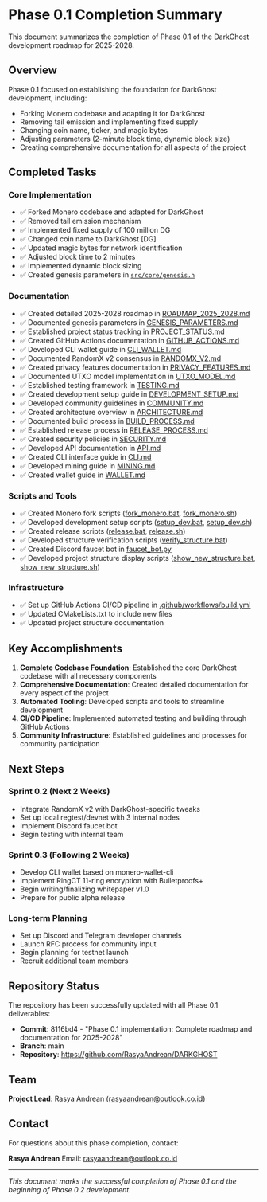 # Phase 0.1 Completion Summary

This document summarizes the completion of Phase 0.1 of the DarkGhost development roadmap for 2025-2028.

## Overview

Phase 0.1 focused on establishing the foundation for DarkGhost development, including:
- Forking Monero codebase and adapting it for DarkGhost
- Removing tail emission and implementing fixed supply
- Changing coin name, ticker, and magic bytes
- Adjusting parameters (2-minute block time, dynamic block size)
- Creating comprehensive documentation for all aspects of the project

## Completed Tasks

### Core Implementation
- ✅ Forked Monero codebase and adapted for DarkGhost
- ✅ Removed tail emission mechanism
- ✅ Implemented fixed supply of 100 million DG
- ✅ Changed coin name to DarkGhost [DG]
- ✅ Updated magic bytes for network identification
- ✅ Adjusted block time to 2 minutes
- ✅ Implemented dynamic block sizing
- ✅ Created genesis parameters in [`src/core/genesis.h`](../src/core/genesis.h)

### Documentation
- ✅ Created detailed 2025-2028 roadmap in [ROADMAP_2025_2028.md](ROADMAP_2025_2028.md)
- ✅ Documented genesis parameters in [GENESIS_PARAMETERS.md](GENESIS_PARAMETERS.md)
- ✅ Established project status tracking in [PROJECT_STATUS.md](PROJECT_STATUS.md)
- ✅ Created GitHub Actions documentation in [GITHUB_ACTIONS.md](GITHUB_ACTIONS.md)
- ✅ Developed CLI wallet guide in [CLI_WALLET.md](CLI_WALLET.md)
- ✅ Documented RandomX v2 consensus in [RANDOMX_V2.md](RANDOMX_V2.md)
- ✅ Created privacy features documentation in [PRIVACY_FEATURES.md](PRIVACY_FEATURES.md)
- ✅ Documented UTXO model implementation in [UTXO_MODEL.md](UTXO_MODEL.md)
- ✅ Established testing framework in [TESTING.md](TESTING.md)
- ✅ Created development setup guide in [DEVELOPMENT_SETUP.md](DEVELOPMENT_SETUP.md)
- ✅ Developed community guidelines in [COMMUNITY.md](COMMUNITY.md)
- ✅ Created architecture overview in [ARCHITECTURE.md](ARCHITECTURE.md)
- ✅ Documented build process in [BUILD_PROCESS.md](BUILD_PROCESS.md)
- ✅ Established release process in [RELEASE_PROCESS.md](RELEASE_PROCESS.md)
- ✅ Created security policies in [SECURITY.md](SECURITY.md)
- ✅ Developed API documentation in [API.md](API.md)
- ✅ Created CLI interface guide in [CLI.md](CLI.md)
- ✅ Developed mining guide in [MINING.md](MINING.md)
- ✅ Created wallet guide in [WALLET.md](WALLET.md)

### Scripts and Tools
- ✅ Created Monero fork scripts ([fork_monero.bat](../scripts/fork_monero.bat), [fork_monero.sh](../scripts/fork_monero.sh))
- ✅ Developed development setup scripts ([setup_dev.bat](../scripts/setup_dev.bat), [setup_dev.sh](../scripts/setup_dev.sh))
- ✅ Created release scripts ([release.bat](../scripts/release.bat), [release.sh](../scripts/release.sh))
- ✅ Developed structure verification scripts ([verify_structure.bat](../scripts/verify_structure.bat))
- ✅ Created Discord faucet bot in [faucet_bot.py](../scripts/faucet_bot.py)
- ✅ Developed project structure display scripts ([show_new_structure.bat](../scripts/show_new_structure.bat), [show_new_structure.sh](../scripts/show_new_structure.sh))

### Infrastructure
- ✅ Set up GitHub Actions CI/CD pipeline in [.github/workflows/build.yml](../.github/workflows/build.yml)
- ✅ Updated CMakeLists.txt to include new files
- ✅ Updated project structure documentation

## Key Accomplishments

1. **Complete Codebase Foundation**: Established the core DarkGhost codebase with all necessary components
2. **Comprehensive Documentation**: Created detailed documentation for every aspect of the project
3. **Automated Tooling**: Developed scripts and tools to streamline development
4. **CI/CD Pipeline**: Implemented automated testing and building through GitHub Actions
5. **Community Infrastructure**: Established guidelines and processes for community participation

## Next Steps

### Sprint 0.2 (Next 2 Weeks)
- Integrate RandomX v2 with DarkGhost-specific tweaks
- Set up local regtest/devnet with 3 internal nodes
- Implement Discord faucet bot
- Begin testing with internal team

### Sprint 0.3 (Following 2 Weeks)
- Develop CLI wallet based on monero-wallet-cli
- Implement RingCT 11-ring encryption with Bulletproofs+
- Begin writing/finalizing whitepaper v1.0
- Prepare for public alpha release

### Long-term Planning
- Set up Discord and Telegram developer channels
- Launch RFC process for community input
- Begin planning for testnet launch
- Recruit additional team members

## Repository Status

The repository has been successfully updated with all Phase 0.1 deliverables:
- **Commit**: 8116bd4 - "Phase 0.1 implementation: Complete roadmap and documentation for 2025-2028"
- **Branch**: main
- **Repository**: https://github.com/RasyaAndrean/DARKGHOST

## Team

**Project Lead**: Rasya Andrean (rasyaandrean@outlook.co.id)

## Contact

For questions about this phase completion, contact:

**Rasya Andrean**
Email: rasyaandrean@outlook.co.id

---

*This document marks the successful completion of Phase 0.1 and the beginning of Phase 0.2 development.*